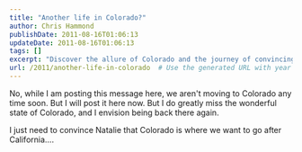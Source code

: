 ```yaml
---
title: "Another life in Colorado?"
author: Chris Hammond
publishDate: 2011-08-16T01:06:13
updateDate: 2011-08-16T01:06:13
tags: []
excerpt: "Discover the allure of Colorado and the journey of convincing Natalie to move there after California in this reflective post."
url: /2011/another-life-in-colorado  # Use the generated URL with year
---
```

No, while I am posting this message here, we aren't moving to Colorado any time soon. But I will post it here now. But I do greatly miss the wonderful state of Colorado, and I envision being back there again.<br /> <p>I just need to convince Natalie that Colorado is where we want to go after California.... </p>

